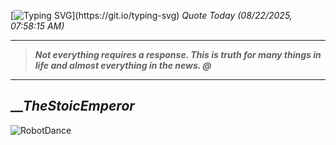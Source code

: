 [![Typing SVG](https://readme-typing-svg.herokuapp.com?font=Press+Start+2P&color=C2F784&size=35&width=900&height=100&lines=Hello+World%2C+I'm+Hung+!)](https://git.io/typing-svg) 
_Quote Today (08/22/2025, 07:58:15 AM)_
___
>**_Not everything requires a response. This is truth for many things in life and almost everything in the news. @_**
___

## __**_TheStoicEmperor_**

![RobotDance](src/assets/images/robot-dancing-dribble.gif?style=center)
